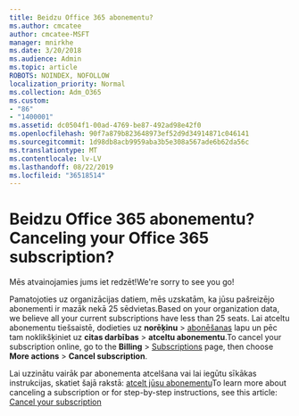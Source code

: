 ```yaml
---
title: Beidzu Office 365 abonementu?
ms.author: cmcatee
author: cmcatee-MSFT
manager: mnirkhe
ms.date: 3/20/2018
ms.audience: Admin
ms.topic: article
ROBOTS: NOINDEX, NOFOLLOW
localization_priority: Normal
ms.collection: Adm_O365
ms.custom:
- "86"
- "1400001"
ms.assetid: dc0504f1-00ad-4769-be87-492ad98e42f0
ms.openlocfilehash: 90f7a879b823648973ef52d9d34914871c046141
ms.sourcegitcommit: 1d98db8acb9959aba3b5e308a567ade6b62da56c
ms.translationtype: MT
ms.contentlocale: lv-LV
ms.lasthandoff: 08/22/2019
ms.locfileid: "36518514"
---
```

# <a name="canceling-your-office-365-subscription"></a><span data-ttu-id="c8667-102">Beidzu Office 365 abonementu?</span><span class="sxs-lookup"><span data-stu-id="c8667-102">Canceling your Office 365 subscription?</span></span>

<span data-ttu-id="c8667-103">Mēs atvainojamies jums iet redzēt!</span><span class="sxs-lookup"><span data-stu-id="c8667-103">We're sorry to see you go!</span></span>
  
<span data-ttu-id="c8667-104">Pamatojoties uz organizācijas datiem, mēs uzskatām, ka jūsu pašreizējo abonementi ir mazāk nekā 25 sēdvietas.</span><span class="sxs-lookup"><span data-stu-id="c8667-104">Based on your organization data, we believe all your current subscriptions have less than 25 seats.</span></span> <span data-ttu-id="c8667-105">Lai atceltu abonementu tiešsaistē, dodieties uz **norēķinu** \> [abonēšanas](https://go.microsoft.com/fwlink/p/?linkid=842054) lapu un pēc tam noklikšķiniet uz **citas darbības** \> **atceltu abonementu**.</span><span class="sxs-lookup"><span data-stu-id="c8667-105">To cancel your subscription online, go to the **Billing** \> [Subscriptions](https://go.microsoft.com/fwlink/p/?linkid=842054) page, then choose **More actions** \> **Cancel subscription**.</span></span>
  
<span data-ttu-id="c8667-106">Lai uzzinātu vairāk par abonementa atcelšana vai lai iegūtu sīkākas instrukcijas, skatiet šajā rakstā: [atcelt jūsu abonementu](https://docs.microsoft.com/office365/admin/subscriptions-and-billing/cancel-your-subscription)</span><span class="sxs-lookup"><span data-stu-id="c8667-106">To learn more about canceling a subscription or for step-by-step instructions, see this article: [Cancel your subscription](https://docs.microsoft.com/office365/admin/subscriptions-and-billing/cancel-your-subscription)</span></span>